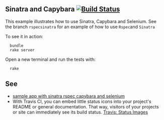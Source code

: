 ## Sinatra and Capybara [![Build Status](https://travis-ci.org/crguezl/sinatra-capybara-selenium.svg?branch=master)](https://travis-ci.org/crguezl/sinatra-capybara-selenium)
This example illustrates how to use Sinatra, Capybara and Selenium.
See the branch `rspecsinatra`
for an example of how to use `Rspec`and `Sinatra`

To see it in action:

      bundle
      rake server

Open a new terminal and run the tests with:

      rake

## See 
* [sample app with sinatra rspec capybara and selenium](http://codedecoder.wordpress.com/2013/01/09/sample-app-with-sinatra-rspec-capybara-and-selenium/)
* With Travis CI, you can embed little status icons into your
  project's README or general documentation. That way, visitors of
  your projects or site can immediately see its build status.
  [Travis: Status Images](http://docs.travis-ci.com/user/status-images/)
